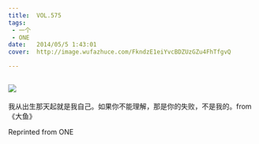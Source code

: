 ```yaml
---
title:	VOL.575
tags:
 - 一个
 - ONE
date:	2014/05/5 1:43:01
cover:	http://image.wufazhuce.com/FkndzE1eiYvcBDZUzGZu4FhTfgvQ

---
```

![](http://image.wufazhuce.com/FkndzE1eiYvcBDZUzGZu4FhTfgvQ)
---

我从出生那天起就是我自己。如果你不能理解，那是你的失败，不是我的。from 《大鱼》
 
Reprinted from ONE
